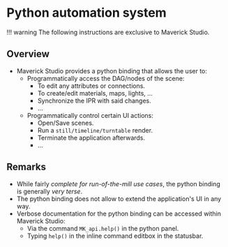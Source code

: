 # Python automation system

!!! warning
    The following instructions are exclusive to Maverick Studio.

## Overview

- Maverick Studio provides a python binding that allows the user to:
  - Programmatically access the DAG/nodes of the scene:
    - To edit any attributes or connections.
    - To create/edit materials, maps, lights, ...
    - Synchronize the IPR with said changes.
    - ...
  - Programmatically control certain UI actions:
    - Open/Save scenes.
    - Run a `still/timeline/turntable` render.
    - Terminate the application afterwards.
    - ...

## Remarks

- While fairly _complete for run-of-the-mill use cases_, the python binding is generally _very terse_.
- The python binding does not allow to extend the application's UI in any way.
- Verbose documentation for the python binding can be accessed within Maverick Studio:
  - Via the command `MK_api.help()` in the python panel.
  - Typing `help()` in the inline command editbox in the statusbar.
